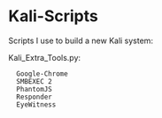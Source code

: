 Kali-Scripts
============

Scripts I use to build a new Kali system:

Kali_Extra_Tools.py:

      Google-Chrome
      SMBEXEC 2
      PhantomJS
      Responder
      EyeWitness
